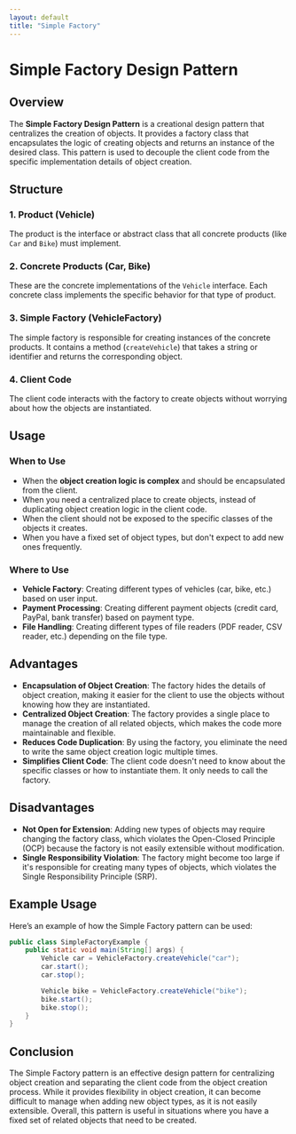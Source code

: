 ```yaml
---
layout: default
title: "Simple Factory"
---
```


# Simple Factory Design Pattern

## Overview

The **Simple Factory Design Pattern** is a creational design pattern that centralizes the creation of objects. It provides a factory class that encapsulates the logic of creating objects and returns an instance of the desired class. This pattern is used to decouple the client code from the specific implementation details of object creation.

## Structure

### 1. **Product (Vehicle)**

The product is the interface or abstract class that all concrete products (like `Car` and `Bike`) must implement.

### 2. **Concrete Products (Car, Bike)**

These are the concrete implementations of the `Vehicle` interface. Each concrete class implements the specific behavior for that type of product.

### 3. **Simple Factory (VehicleFactory)**

The simple factory is responsible for creating instances of the concrete products. It contains a method (`createVehicle`) that takes a string or identifier and returns the corresponding object.

### 4. **Client Code**

The client code interacts with the factory to create objects without worrying about how the objects are instantiated.

## Usage

### When to Use

- When the **object creation logic is complex** and should be encapsulated from the client.
- When you need a centralized place to create objects, instead of duplicating object creation logic in the client code.
- When the client should not be exposed to the specific classes of the objects it creates.
- When you have a fixed set of object types, but don't expect to add new ones frequently.

### Where to Use

- **Vehicle Factory**: Creating different types of vehicles (car, bike, etc.) based on user input.
- **Payment Processing**: Creating different payment objects (credit card, PayPal, bank transfer) based on payment type.
- **File Handling**: Creating different types of file readers (PDF reader, CSV reader, etc.) depending on the file type.

## Advantages

- **Encapsulation of Object Creation**: The factory hides the details of object creation, making it easier for the client to use the objects without knowing how they are instantiated.
- **Centralized Object Creation**: The factory provides a single place to manage the creation of all related objects, which makes the code more maintainable and flexible.
- **Reduces Code Duplication**: By using the factory, you eliminate the need to write the same object creation logic multiple times.
- **Simplifies Client Code**: The client code doesn't need to know about the specific classes or how to instantiate them. It only needs to call the factory.

## Disadvantages

- **Not Open for Extension**: Adding new types of objects may require changing the factory class, which violates the Open-Closed Principle (OCP) because the factory is not easily extensible without modification.
- **Single Responsibility Violation**: The factory might become too large if it's responsible for creating many types of objects, which violates the Single Responsibility Principle (SRP).

## Example Usage

Here’s an example of how the Simple Factory pattern can be used:

```java
public class SimpleFactoryExample {
    public static void main(String[] args) {
        Vehicle car = VehicleFactory.createVehicle("car");
        car.start();
        car.stop();

        Vehicle bike = VehicleFactory.createVehicle("bike");
        bike.start();
        bike.stop();
    }
}
```

## Conclusion

The Simple Factory pattern is an effective design pattern for centralizing object creation and separating the client code from the object creation process. While it provides flexibility in object creation, it can become difficult to manage when adding new object types, as it is not easily extensible. Overall, this pattern is useful in situations where you have a fixed set of related objects that need to be created.
